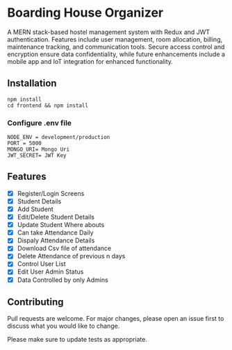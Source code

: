 # Boarding House Organizer

A MERN stack-based hostel management system with Redux and JWT authentication. Features include user management, room allocation, billing, maintenance tracking, and communication tools. Secure access control and encryption ensure data confidentiality, while future enhancements include a mobile app and IoT integration for enhanced functionality.

## Installation

```
npm install
cd frontend && npm install
```

### Configure .env file

```
NODE_ENV = development/production
PORT = 5000
MONGO_URI= Mongo Uri
JWT_SECRET= JWT Key
```

## Features

- [x] Register/Login Screens
- [x] Student Details
- [x] Add Student
- [x] Edit/Delete Student Details
- [x] Update Student Where abouts
- [x] Can take Attendance Daily
- [x] Dispaly Attendance Details
- [x] Download Csv file of attendance
- [x] Delete Attendance of previous n days
- [x] Control User List
- [x] Edit User Admin Status
- [x] Data Controlled by only Admins

## Contributing

Pull requests are welcome. For major changes, please open an issue first to discuss what you would like to change.

Please make sure to update tests as appropriate.
